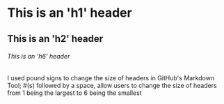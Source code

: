 # This is an 'h1' header

## This is an 'h2' header

###### This is an 'h6' header

I used pound signs to change the size of headers in GitHub's Markdown Tool;
#(s) followed by a space, allow users to change the size of headers from 1 being the largest to 6 being the smallest
